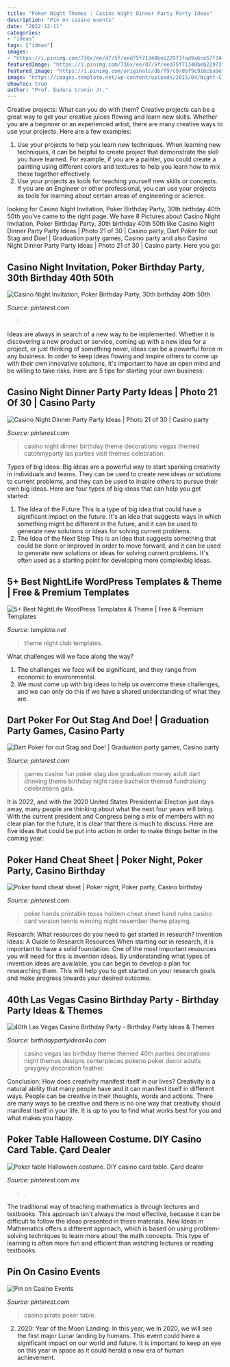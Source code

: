 ```yaml
---
title: "Poker Night Themes : Casino Night Dinner Party Party Ideas"
description: "Pin on casino events"
date: "2022-12-11"
categories:
- "ideas"
tags: ["ideas"]
images:
- "https://i.pinimg.com/736x/ee/d7/5f/eed75f71340beb22973fad9a6ce57f34--renaissance-pirate-poker-table.jpg"
featuredImage: "https://i.pinimg.com/736x/ee/d7/5f/eed75f71340beb22973fad9a6ce57f34--renaissance-pirate-poker-table.jpg"
featured_image: "https://i.pinimg.com/originals/db/f9/c9/dbf9c916cba9ef2498bb7956959a0241.jpg"
image: "https://images.template.net/wp-content/uploads/2015/04/Night-Club-WordPress-Theme-788x695.jpg"
ShowToc: true
author: "Prof. Eudora Cronin Jr."
---
```



Creative projects: What can you do with them?
Creative projects can be a great way to get your creative juices flowing and learn new skills. Whether you are a beginner or an experienced artist, there are many creative ways to use your projects. Here are a few examples: 
1. Use your projects to help you learn new techniques. When learning new techniques, it can be helpful to create project that demonstrate the skill you have learned. For example, if you are a painter, you could create a painting using different colors and textures to help you learn how to mix these together effectively. 
2. Use your projects as tools for teaching yourself new skills or concepts. If you are an Engineer or other professional, you can use your projects as tools for learning about certain areas of engineering or science.

	

		
looking for Casino Night Invitation, Poker Birthday Party, 30th birthday 40th 50th you've came to the right page. We have 8 Pictures about Casino Night Invitation, Poker Birthday Party, 30th birthday 40th 50th like Casino Night Dinner Party Party Ideas | Photo 21 of 30 | Casino party, Dart Poker for out Stag and Doe! | Graduation party games, Casino party and also Casino Night Dinner Party Party Ideas | Photo 21 of 30 | Casino party. Here you go:
		
    
## Casino Night Invitation, Poker Birthday Party, 30th Birthday 40th 50th

<img loading=lazy src="https://i.pinimg.com/736x/fd/6a/36/fd6a360bac2d2e4fa66c2cbedd169378.jpg" onerror="this.onerror=null;this.src='https://tse1.mm.bing.net/th?id=OIP.P4LTsIbAMwBNIbDUgdmi1gHaHa&amp;pid=15.1';" alt="Casino Night Invitation, Poker Birthday Party, 30th birthday 40th 50th">

_Source: pinterest.com_

>. 

	

Ideas are always in search of a new way to be implemented. Whether it is discovering a new product or service, coming up with a new idea for a project, or just thinking of something novel, ideas can be a powerful force in any business. In order to keep ideas flowing and inspire others to come up with their own innovative solutions, it's important to have an open mind and be willing to take risks. Here are 5 tips for starting your own business: 
    
## Casino Night Dinner Party Party Ideas | Photo 21 Of 30 | Casino Party

<img loading=lazy src="https://i.pinimg.com/originals/db/f9/c9/dbf9c916cba9ef2498bb7956959a0241.jpg" onerror="this.onerror=null;this.src='https://tse3.mm.bing.net/th?id=OIP.N2lvRuWeClANI5h4KwMu_wHaJ4&amp;pid=15.1';" alt="Casino Night Dinner Party Party Ideas | Photo 21 of 30 | Casino party">

_Source: pinterest.com_

>casino night dinner birthday theme decorations vegas themed catchmyparty las parties visit themes celebration. 

	

Types of big ideas:
Big ideas are a powerful way to start sparking creativity in individuals and teams. They can be used to create new ideas or solutions to current problems, and they can be used to inspire others to pursue their own big ideas. Here are four types of big ideas that can help you get started:
1. The Idea of the Future
This is a type of big idea that could have a significant impact on the future. It's an idea that suggests ways in which something might be different in the future, and it can be used to generate new solutions or ideas for solving current problems.
2. The Idea of the Next Step
This is an idea that suggests something that could be done or improved in order to move forward, and it can be used to generate new solutions or ideas for solving current problems. It's often used as a starting point for developing more complexbig ideas.

    
## 5+ Best NightLife WordPress Templates &amp; Theme | Free &amp; Premium Templates

<img loading=lazy src="https://images.template.net/wp-content/uploads/2015/04/Night-Club-WordPress-Theme-788x695.jpg" onerror="this.onerror=null;this.src='https://tse1.mm.bing.net/th?id=OIP._cifcGNCjMqJUTatWD_fUgHaGi&amp;pid=15.1';" alt="5+ Best NightLife WordPress Templates &amp; Theme | Free &amp; Premium Templates">

_Source: template.net_

>theme night club templates. 

	

What challenges will we face along the way?
1. The challenges we face will be significant, and they range from economic to environmental. 
2. We must come up with big ideas to help us overcome these challenges, and we can only do this if we have a shared understanding of what they are.

    
## Dart Poker For Out Stag And Doe! | Graduation Party Games, Casino Party

<img loading=lazy src="https://i.pinimg.com/originals/d3/cd/b2/d3cdb274eeccaa460547380bef36bec9.jpg" onerror="this.onerror=null;this.src='https://tse4.mm.bing.net/th?id=OIP.Wu_-gWYA2BofyXi_n1ZD9wHaNK&amp;pid=15.1';" alt="Dart Poker for out Stag and Doe! | Graduation party games, Casino party">

_Source: pinterest.com_

>games casino fun poker stag doe graduation money adult dart drinking theme birthday night raise bachelor themed fundraising celebrations gala. 

	

It is 2022, and with the 2020 United States Presidential Election just days away, many people are thinking about what the next four years will bring. With the current president and Congress being a mix of members with no clear plan for the future, it is clear that there is much to discuss. Here are five ideas that could be put into action in order to make things better in the coming year: 

    
## Poker Hand Cheat Sheet | Poker Night, Poker Party, Casino Birthday

<img loading=lazy src="https://i.pinimg.com/736x/7d/eb/ef/7debef90cc77920723ecfd53689ba533--casino-party-games-casino-theme.jpg" onerror="this.onerror=null;this.src='https://tse1.mm.bing.net/th?id=OIP.ymRVqXLhOOqov3IxcvTqyAAAAA&amp;pid=15.1';" alt="Poker hand cheat sheet | Poker night, Poker party, Casino birthday">

_Source: pinterest.com_

>poker hands printable texas holdem cheat sheet hand rules casino card version tennis winning night november theme playing. 

	

Research: What resources do you need to get started in research?
Invention Ideas: A Guide to Research Resources
When starting out in research, it is important to have a solid foundation. One of the most important resources you will need for this is invention ideas. By understanding what types of invention ideas are available, you can begin to develop a plan for researching them. This will help you to get started on your research goals and make progress towards your desired outcome.

    
## 40th Las Vegas Casino Birthday Party - Birthday Party Ideas &amp; Themes

<img loading=lazy src="http://i2.wp.com/www.birthdaypartyideas4u.com/wp-content/uploads/2015/02/adult-40th-las-vegas-casino-birthday-party-ideas-decorations-poker-theme.jpg" onerror="this.onerror=null;this.src='https://tse2.mm.bing.net/th?id=OIP.bFVwHFLlnIlT5PlbPclG1wHaLH&amp;pid=15.1';" alt="40th Las Vegas Casino Birthday Party - Birthday Party Ideas &amp; Themes">

_Source: birthdaypartyideas4u.com_

>casino vegas las birthday theme themed 40th parties decorations night themes designs centerpieces pokeno poker decor adults greygrey decoration feather. 

	

Conclusion: How does creativity manifest itself in our lives?
Creativity is a natural ability that many people have and it can manifest itself in different ways. People can be creative in their thoughts, words and actions. There are many ways to be creative and there is no one way that creativity should manifest itself in your life. It is up to you to find what works best for you and what makes you happy.

    
## Poker Table Halloween Costume. DIY Casino Card Table. Çard Dealer

<img loading=lazy src="https://i.pinimg.com/originals/b3/57/fd/b357fdd9a0acde065f0c990e783d7275.jpg" onerror="this.onerror=null;this.src='https://tse3.mm.bing.net/th?id=OIP.n51JhlmEN2cFaOhTAY0KUgHaJK&amp;pid=15.1';" alt="Poker table Halloween costume. DIY casino card table. Çard dealer">

_Source: pinterest.com.mx_

>. 

	

The traditional way of teaching mathematics is through lectures and textbooks. This approach isn't always the most effective, because it can be difficult to follow the ideas presented in these materials. New Ideas in Mathematics offers a different approach, which is based on using problem-solving techniques to learn more about the math concepts. This type of learning is often more fun and efficient than watching lectures or reading textbooks.

    
## Pin On Casino Events

<img loading=lazy src="https://i.pinimg.com/736x/ee/d7/5f/eed75f71340beb22973fad9a6ce57f34--renaissance-pirate-poker-table.jpg" onerror="this.onerror=null;this.src='https://tse4.mm.bing.net/th?id=OIP.WaNsWj9uik4ILKYhSm2voAHaE7&amp;pid=15.1';" alt="Pin on Casino Events">

_Source: pinterest.com_

>casino pirate poker table. 

	

2) 2020: Year of the Moon Landing: In this year, we
In 2020, we will see the first major Lunar landing by humans. This event could have a significant impact on our world and future. It is important to keep an eye on this year in space as it could herald a new era of human achievement.

